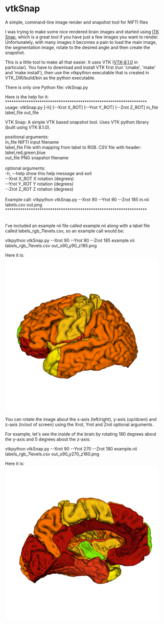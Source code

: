 # vtkSnap
A simple, command-line image render and snapshot tool for NIFTI files

I was trying to make some nice rendered brain images and started using [ITK Snap](https://github.com/pyushkevich/itksnap), which is a great tool if you have just a few images you want to render. Unfortunately, with many images it becomes a pain to load the main image, the segmentation image, rotate to the desired angle and then create the snapshot. 

This is a little tool to make all that easier. It uses VTK ([VTK-8.1.0](https://www.vtk.org/download/) in particular). You have to download and install VTK first (run 'cmake', 'make' and 'make install'), then use the vtkpython executable that is created in VTK_DIR/build/bin as the python executable.


There is only one Python file: vtkSnap.py 

Here is the help for it:
\
******************************************************************\
usage: vtkSnap.py [-h] [--Xrot X_ROT] [--Yrot Y_ROT] [--Zrot Z_ROT] in_file label_file out_file  

VTK Snap: A simple VTK based snapshot tool. Uses VTK python library (built
using VTK 8.1.0).

positional arguments:\
  in_file       NIFTI input filename\
  label_file    File with mapping from label to RGB. CSV file with header:\
                label,red,green,blue\
  out_file      PNG snapshot filename\
\
optional arguments:\
  -h, --help    show this help message and exit\
  --Xrot X_ROT  X rotation (degrees)\
  --Yrot Y_ROT  Y rotation (degrees)\
  --Zrot Z_ROT  Z rotation (degrees)\
\
Example call: vtkpython vtkSnap.py --Xrot 90 --Yrot 90 --Zrot 185 in.nii labels.csv out.png\
******************************************************************\
\
\
I've included an example nii file called example.nii along with a label file called labels_rgb_7levels.csv, so an example call would be:

vtkpython vtkSnap.py --Xrot 90 --Yrot 90 --Zrot 185 example.nii labels_rgb_7levels.csv out_x90_y90_z185.png

Here it is: <img src="out_x90_y90_z185.png" width="500" height="500" />

You can rotate the image about the x-axis (left/right), y-axis (up/down) and z-axis (in/out of screen) using the Xrot, Yrot and Zrot optional arguments.

For example, let's see the inside of the brain by rotating 180 degrees about the y-axis and 5 degrees about the z-axis:

vtkpython vtkSnap.py --Xrot 90 --Yrot 270 --Zrot 180 example.nii labels_rgb_7levels.csv out_x90_y270_z180.png

Here it is: <img src="out_x90_y270_z180.png" width="500" height="500" />
